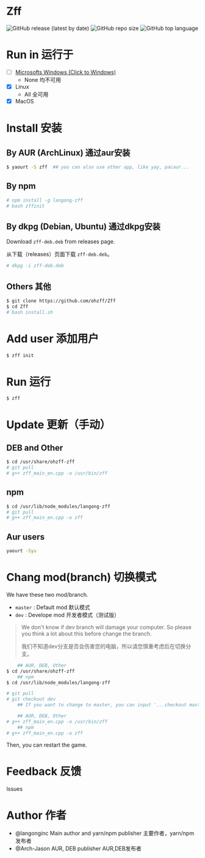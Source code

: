 # Zff

![GitHub release (latest by date)](https://img.shields.io/github/v/release/langong-dev/Zff?logo=Github)
![GitHub repo size](https://img.shields.io/github/repo-size/langong-dev/Zff)
![GitHub top language](https://img.shields.io/github/languages/top/langong-dev/Zff)

# Run in 运行于

- [ ] [Microsofts Windows (Click to Windows)](https://github.com/langong-dev/Zff-Win.git)
  - None 均不可用
- [x] Linux
  - All 全可用
- [x] MacOS

# Install 安装

## By AUR (ArchLinux) 通过aur安装

```bash
$ yaourt -S zff  ## you can also use other app, like yay, pacaur...
```

## By npm

```bash
# npm install -g langong-zff
# bash zffinit
```

## By dkpg (Debian, Ubuntu) 通过dkpg安装

Download `zff-deb.deb` from releases page.

从下载（releases）页面下载 `zff-deb.deb`。

```bash
# dkpg -i zff-deb.deb
```

## Others 其他

```bash
$ git clone https://github.com/ohzff/Zff
$ cd Zff
# bash install.sh
```

# Add user 添加用户

```bash
$ zff init
```

# Run 运行

```bash
$ zff
```

# Update 更新（手动）

## DEB and Other

```bash
$ cd /usr/share/ohzff-zff
# git pull
# g++ zff_main_en.cpp -o /usr/bin/zff
```

## npm

```bash
$ cd /usr/lib/node_modules/langong-zff
# git pull
# g++ zff_main_en.cpp -o zff
```

## Aur users

```bash
yaourt -Syu
```

# Chang mod(branch) 切换模式

We have these two mod/branch.

- `master` : Default mod 默认模式
- `dev` : Develope mod 开发者模式（测试版）

> We don't know if dev branch will damage your computer. So please you think a lot about this before change the branch.
> 
> 我们不知道dev分支是否会伤害您的电脑，所以请您慎重考虑后在切换分支。

```bash
    ## AUR, DEB, Other
$ cd /usr/share/ohzff-zff
    ## npm
$ cd /usr/lib/node_modules/langong-zff

# git pull
# git checkout dev
    ## If you want to change to master, you can input '...checkout master'

    ## AUR, DEB, Other
# g++ zff_main_en.cpp -o /usr/bin/zff
    ## npm
# g++ zff_main_en.cpp -o zff
```

Then, you can restart the game.

# Feedback 反馈

Issues

# Author 作者

- @langonginc Main author and yarn/npm publisher 主要作者，yarn/npm发布者
- @Arch-Jason AUR, DEB publisher AUR,DEB发布者
